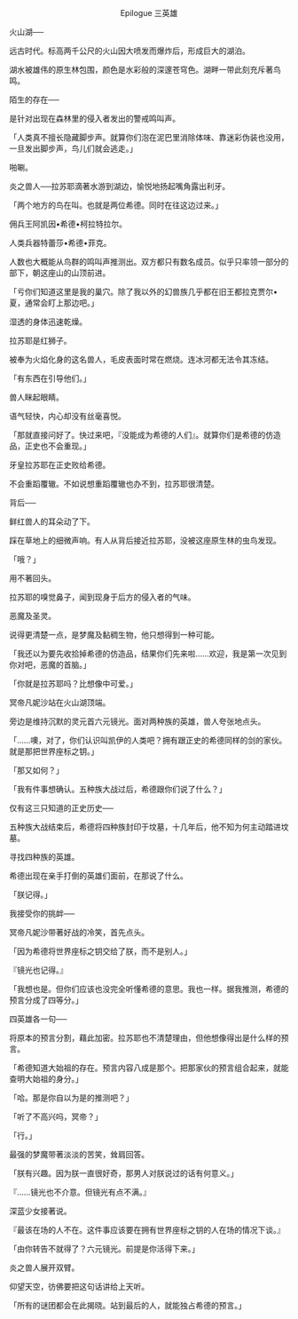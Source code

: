 <p align="center">Epilogue 三英雄</p>

火山湖──

远古时代。标高两千公尺的火山因大喷发而爆炸后，形成巨大的湖泊。

湖水被雄伟的原生林包围，颜色是水彩般的深邃苍穹色。湖畔一带此刻充斥著鸟鸣。

陌生的存在──

是针对出现在森林里的侵入者发出的警戒鸣叫声。

「人类真不擅长隐藏脚步声。就算你们泡在泥巴里消除体味、靠迷彩伪装也没用，一旦发出脚步声，鸟儿们就会逃走。」

啪唰。

炎之兽人──拉苏耶滴著水游到湖边，愉悦地扬起嘴角露出利牙。

「两个地方的鸟在叫。也就是两位希德。同时在往这边过来。」

佣兵王阿凯因•希德•柯拉特拉尔。

人类兵器特蕾莎•希德•菲克。

人数也大概能从鸟群的鸣叫声推测出。双方都只有数名成员。似乎只率领一部分的部下，朝这座山的山顶前进。

「亏你们知道这里是我的巢穴。除了我以外的幻兽族几乎都在旧王都拉克贾尔•夏，通常会盯上那边吧。」

湿透的身体迅速乾燥。

拉苏耶是红狮子。

被奉为火焰化身的这名兽人，毛皮表面时常在燃烧。连冰河都无法令其冻结。

「有东西在引导他们。」

兽人眯起眼睛。

语气轻快，内心却没有丝毫喜悦。

「那就直接问好了。快过来吧，『没能成为希德的人们』。就算你们是希德的仿造品，正史也不会重现。」

牙皇拉苏耶在正史败给希德。

不会重蹈覆辙。不如说想重蹈覆辙也办不到，拉苏耶很清楚。

背后──

鲜红兽人的耳朵动了下。

踩在草地上的细微声响。有人从背后接近拉苏耶，没被这座原生林的虫鸟发现。

「哦？」

用不著回头。

拉苏耶的嗅觉鼻子，闻到现身于后方的侵入者的气味。

恶魔及圣灵。

说得更清楚一点，是梦魔及黏稠生物，他只想得到一种可能。

「我还以为要先收拾掉希德的仿造品，结果你们先来啦……欢迎，我是第一次见到你对吧，恶魔的首脑。」

「你就是拉苏耶吗？比想像中可爱。」

冥帝凡妮沙站在火山湖顶端。

旁边是维持沉默的灵元首六元镜光。面对两种族的英雄，兽人夸张地点头。

「……噢，对了，你们认识叫凯伊的人类吧？拥有跟正史的希德同样的剑的家伙。就是那把世界座标之钥。」

「那又如何？」

「我有件事想确认。五种族大战过后，希德跟你们说了什么？」

仅有这三只知道的正史历史──

五种族大战结束后，希德将四种族封印于坟墓，十几年后，他不知为何主动踏进坟墓。

寻找四种族的英雄。

希德出现在亲手打倒的英雄们面前，在那说了什么。

「朕记得。」

我接受你的挑衅──

冥帝凡妮沙带著好战的冷笑，首先点头。

「因为希德将世界座标之钥交给了朕，而不是别人。」

『镜光也记得。』

「我想也是。但你们应该也没完全听懂希德的意思。我也一样。据我推测，希德的预言分成了四等分。」

四英雄各一句──

将原本的预言分割，藉此加密。拉苏耶也不清楚理由，但他想像得出是什么样的预言。

「希德知道大始祖的存在。预言内容八成是那个。把那家伙的预言组合起来，就能查明大始祖的身分。」

「哈。那是你自以为是的推测吧？」

「听了不高兴吗，冥帝？」

「行。」

最强的梦魔带著淡淡的苦笑，耸肩回答。

「朕有兴趣。因为朕一直很好奇，那男人对朕说过的话有何意义。」

『……镜光也不介意。但镜光有点不满。』

深蓝少女接著说。

『最该在场的人不在。这件事应该要在拥有世界座标之钥的人在场的情况下谈。』

「由你转告不就得了？六元镜光。前提是你活得下来。」

炎之兽人展开双臂。

仰望天空，彷佛要把这句话讲给上天听。

「所有的谜团都会在此揭晓。站到最后的人，就能独占希德的预言。」

